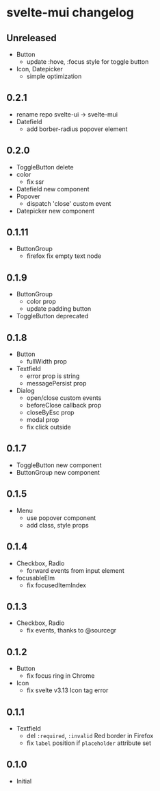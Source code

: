 # svelte-mui changelog

## Unreleased

- Button
	- update :hove, :focus style for toggle button
- Icon, Datepicker
	- simple optimization

## 0.2.1

- rename repo svelte-ui -> svelte-mui
- Datefield
	- add borber-radius popover element

## 0.2.0

- ToggleButton delete
- color
	- fix ssr
- Datefield new component
- Popover
	- dispatch 'close' custom event
- Datepicker new component

## 0.1.11

- ButtonGroup
	- firefox fix empty text node

## 0.1.9

- ButtonGroup
	- color prop
	- update padding button
- ToggleButton deprecated

## 0.1.8

- Button
	- fullWidth prop
- Textfield
	- error prop is string
	- messagePersist prop
- Dialog
	- open/close custom events
	- beforeClose callback prop
	- closeByEsc prop
	- modal prop
	- fix click outside

## 0.1.7

- ToggleButton new component
- ButtonGroup new component

## 0.1.5

- Menu
	- use popover component
	- add class, style props

## 0.1.4

- Checkbox, Radio
	- forward events from input element
- focusableElm
	- fix focusedItemIndex

## 0.1.3

- Checkbox, Radio
	- fix events, thanks to @sourcegr

## 0.1.2

- Button
	- fix focus ring in Chrome
- Icon
	- fix svelte v3.13 Icon tag error

## 0.1.1

- Textfield
	- del `:required`, `:invalid` Red border in Firefox
	- fix `label` position if `placeholder` attribute set

## 0.1.0

- Initial
